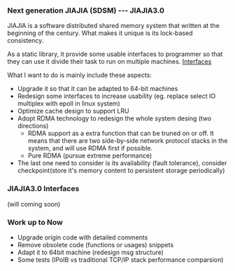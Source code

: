 ### Next generation JIAJIA (SDSM) --- JIAJIA3.0
JIAJIA is a software distributed shared memory system that written at the beginning of the century. What makes it unique is its lock-based consistency.

As a static library, it provide some usable interfaces to programmer so that they can use it divide their task to run on multiple machines. [Interfaces](#jiajia30-interfaces)

What I want to do is mainly include these aspects:

- Upgrade it so that it can be adapted to 64-bit machines
- Redesign some interfaces to increase usability (eg. replace select IO multiplex with epoll in linux system)
- Optimize cache design to support LRU
- Adopt RDMA technology to redesign the whole system desing (two directions)
  - RDMA support as a extra function that can be truned on or off. It means that there are two side-by-side network protocol stacks in the system, and will use RDMA first if possible.
  - Pure RDMA (pursue extreme performance)
- The last one need to consider is its availability (fault tolerance), consider checkpoint(store it's memory content to persistent storage periodically)

### JIAJIA3.0 Interfaces
(will coming soon)


### Work up to Now
- Upgrade origin code with detailed comments
- Remove obsolete code (functions or usages) snippets
- Adapt it to 64bit machine (redesign msg structure)
- Some tests (IPoIB vs traditional TCP/IP stack performance comparsion)